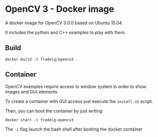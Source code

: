 # OpenCV 3 - Docker image

A docker image for OpenCV 3.0.0 based on Ubuntu 15.04.

It includes the python and C++ examples to play with them.

## Build

`docker build -t fradelg/opencv3 .`

## Container

OpenCV examples require access to window system in order to show images and GUI elements.

To create a container with GUI access just execute the `install.sh` script.

Then, you can boot the container by just writing

`docker start -i fradelg-opencv3`

The `-i` flag launch the bash shell after booting the docker container
